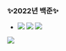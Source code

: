 ### :sparkles:2022년 백준:sparkles:
- <img src="https://img.shields.io/badge/start: 2022.05.12-6CADDF?style=flat-square&logo=c++&logoColor=000000"/> <img src="https://img.shields.io/badge/C++-00599C?style=flat-square&logo=c++&logoColor=000000"/> <img src="https://img.shields.io/badge/python-00599C?style=flat-square&logo=python&logoColor=000000"/><br>
<img src="http://mazandi.herokuapp.com/api?handle=92chanum&theme=warm"/>
